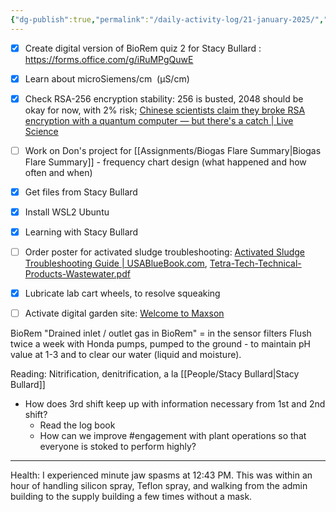 ```yaml
---
{"dg-publish":true,"permalink":"/daily-activity-log/21-january-2025/","created":"2025-01-21T07:56:09.490-06:00"}
---
```


- [x] Create digital version of BioRem quiz 2 for Stacy Bullard : https://forms.office.com/g/iRuMPgQuwE
- [x] Learn about microSiemens/cm  (μS/cm)
- [x] Check RSA-256 encryption stability: 256 is busted, 2048 should be okay for now, with 2% risk; [Chinese scientists claim they broke RSA encryption with a quantum computer — but there's a catch | Live Science](https://www.livescience.com/technology/computing/chinese-scientists-claim-they-broke-rsa-encryption-with-a-quantum-computer-but-theres-a-catch)
- [ ] Work on Don's project for [[Assignments/Biogas Flare Summary\|Biogas Flare Summary]] - frequency chart design (what happened and how often and when)
- [x] Get files from Stacy Bullard 
- [x] Install WSL2 Ubuntu
- [x] Learning with Stacy Bullard
- [ ] Order poster for activated sludge troubleshooting: [Activated Sludge Troubleshooting Guide | USABlueBook.com](https://www.usabluebook.com/activated-sludge-troubleshooting-guide-70245), [Tetra-Tech-Technical-Products-Wastewater.pdf](https://www.tetratech.com/wp-content/uploads/2025/01/Tetra-Tech-Technical-Products-Wastewater.pdf)
- [x] Lubricate lab cart wheels, to resolve squeaking
- [ ] Activate digital garden site: [Welcome to Maxson](https://markdown-digital-garden-git-main-clayton-bennetts-projects.vercel.app/)


BioRem
"Drained inlet / outlet gas in BioRem" = in the sensor filters
Flush twice a week with Honda pumps, pumped to the ground - to maintain pH value at 1-3 and to clear our water (liquid and moisture).

Reading: Nitrification, denitrification, a la [[People/Stacy Bullard\|Stacy Bullard]]


- How does 3rd shift keep up with information necessary from 1st and 2nd shift?
	- Read the log book
	- How can we improve #engagement with plant operations so that everyone is stoked to perform highly?

---

Health: I experienced minute jaw spasms at 12:43 PM. This was within an hour of handling silicon spray, Teflon spray, and walking from the admin building to the supply building a few times without a mask.